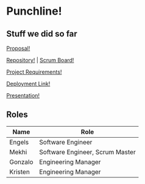 # Punchline!

## Stuff we did so far

[Proposal!](https://docs.google.com/document/d/1j5Mq_pENYT7Cq4ocJSHu0Dh-wB5Sdjmaus0i3SitcsE/edit)

[Repository!](https://github.com/egage-proj/4-0-0-egage-proj) | [Scrum Board!](https://github.com/orgs/egage-proj/projects/1)

[Project Requirements!](proj-overview.md#technical-requirements-checklist)

[Deployment Link!](https://egage-proj.github.io/4-0-0-egage-Punchline/)

<!-- [Demo Vid!]() -->

[Presentation!](https://docs.google.com/presentation/d/1QzyM5MW5iD54iVRlqtfYMGCf3fyRMU0a3igQo-g_fjU/edit#slide=id.g2b32ee03b40_0_140)

## Roles

| Name    | Role                            |
| ------- | ------------------------------- |
| Engels  | Software Engineer               |
| Mekhi   | Software Engineer, Scrum Master |
| Gonzalo | Engineering Manager             |
| Kristen | Engineering Manager             |
